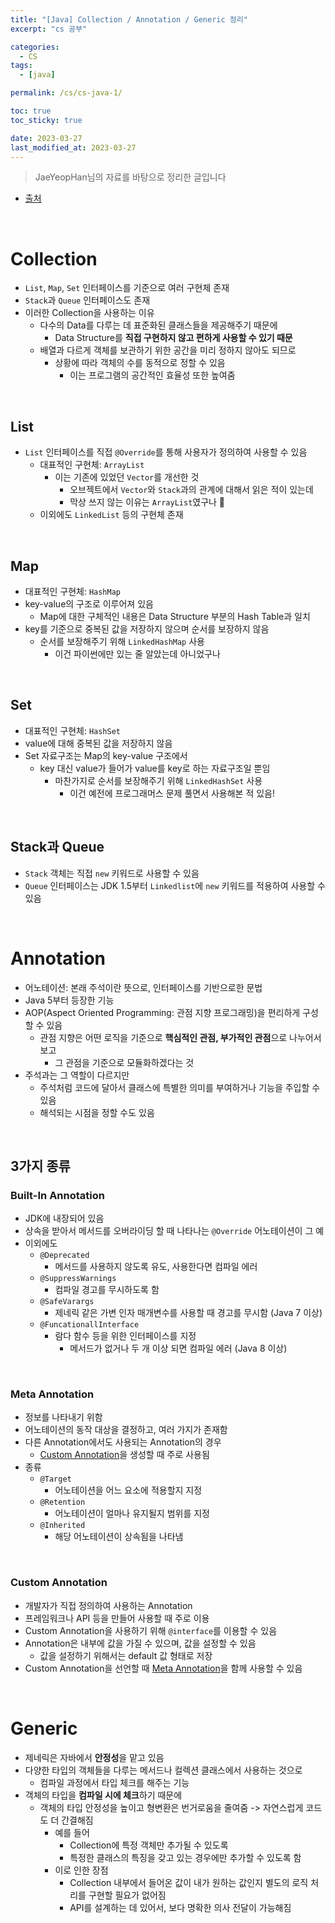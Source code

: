 ```yaml
---
title: "[Java] Collection / Annotation / Generic 정리"
excerpt: "cs 공부"

categories:
  - CS
tags:
  - [java]

permalink: /cs/cs-java-1/

toc: true
toc_sticky: true

date: 2023-03-27
last_modified_at: 2023-03-27
---
```


> JaeYeopHan님의 자료를 바탕으로 정리한 글입니다

- [출처](https://github.com/JaeYeopHan/Interview_Question_for_Beginner/tree/master/Java#collection)

<br>

# Collection

- `List`, `Map`, `Set` 인터페이스를 기준으로 여러 구현체 존재
- `Stack`과 `Queue` 인터페이스도 존재
- 이러한 Collection을 사용하는 이유
  - 다수의 Data를 다루는 데 표준화된 클래스들을 제공해주기 때문에
    - Data Structure를 **직접 구현하지 않고 편하게 사용할 수 있기 때문**
  - 배열과 다르게 객체를 보관하기 위한 공간을 미리 정하지 않아도 되므로
    - 상황에 따라 객체의 수를 동적으로 정할 수 있음
      - 이는 프로그램의 공간적인 효율성 또한 높여줌

<br>

## List

- `List` 인터페이스를 직접 `@Override`를 통해 사용자가 정의하여 사용할 수 있음
  - 대표적인 구현체: `ArrayList`
    - 이는 기존에 있었던 `Vector`를 개선한 것
      - 오브젝트에서 `Vector`와 `Stack`과의 관계에 대해서 읽은 적이 있는데
      - 막상 쓰지 않는 이유는 `ArrayList`였구나 👀
  - 이외에도 `LinkedList` 등의 구현체 존재

<br>

## Map

- 대표적인 구현체: `HashMap`
- key-value의 구조로 이루어져 있음
  - Map에 대한 구체적인 내용은 Data Structure 부분의 Hash Table과 일치
- key를 기준으로 중복된 값을 저장하지 않으며 순서를 보장하지 않음
  - 순서를 보장해주기 위해 `LinkedHashMap` 사용
    - 이건 파이썬에만 있는 줄 알았는데 아니었구나

<br>

## Set

- 대표적인 구현체: `HashSet`
- value에 대해 중복된 값을 저장하지 않음
- Set 자료구조는 Map의 key-value 구조에서
  - key 대신 value가 들어가 value를 key로 하는 자료구조일 뿐임
    - 마찬가지로 순서를 보장해주기 위해 `LinkedHashSet` 사용
      - 이건 예전에 프로그래머스 문제 풀면서 사용해본 적 있음!

<br>

## Stack과 Queue

- `Stack` 객체는 직접 `new` 키워드로 사용할 수 있음
- `Queue` 인터페이스는 JDK 1.5부터 `Linkedlist`에 `new` 키워드를 적용하여 사용할 수 있음

<br>

# Annotation

- 어노테이션: 본래 주석이란 뜻으로, 인터페이스를 기반으로한 문법
- Java 5부터 등장한 기능
- AOP(Aspect Oriented Programming: 관점 지향 프로그래밍)을 편리하게 구성할 수 있음
  - 관점 지향은 어떤 로직을 기준으로 **핵심적인 관점, 부가적인 관점**으로 나누어서 보고
    - 그 관점을 기준으로 모듈화하겠다는 것
- 주석과는 그 역할이 다르지만
  - 주석처럼 코드에 달아서 클래스에 특별한 의미를 부여하거나 기능을 주입할 수 있음
  - 해석되는 시점을 정할 수도 있음

<br>

## 3가지 종류

### Built-In Annotation

- JDK에 내장되어 있음
- 상속을 받아서 메서드를 오버라이딩 할 때 나타나는 `@Override` 어노테이션이 그 예
- 이외에도
  - `@Deprecated`
    - 메서드를 사용하지 않도록 유도, 사용한다면 컴파일 에러
  - `@SuppressWarnings`
    - 컴파일 경고를 무시하도록 함
  - `@SafeVarargs`
    - 제네릭 같은 가변 인자 매개변수를 사용할 때 경고를 무시함 (Java 7 이상)
  - `@FuncationallInterface`
    - 람다 함수 등을 위한 인터페이스를 지정
      - 메서드가 없거나 두 개 이상 되면 컴파일 에러 (Java 8 이상)

<br>

### Meta Annotation

- 정보를 나타내기 위함
- 어노테이션의 동작 대상을 결정하고, 여러 가지가 존재함
- 다른 Annotation에서도 사용되는 Annotation의 경우
  - [Custom Annotation](#custom-annotation)을 생성할 때 주로 사용됨
- 종류
  - `@Target`
    - 어노테이션을 어느 요소에 적용할지 지정
  - `@Retention`
    - 어노테이션이 얼마나 유지될지 범위를 지정
  - `@Inherited`
    - 해당 어노테이션이 상속됨을 나타냄

<br>

### Custom Annotation

- 개발자가 직접 정의하여 사용하는 Annotation
- 프레임워크나 API 등을 만들어 사용할 때 주로 이용
- Custom Annotation을 사용하기 위해 `@interface`를 이용할 수 있음
- Annotation은 내부에 값을 가질 수 있으며, 값을 설정할 수 있음
  - 값을 설정하기 위해서는 default 값 형태로 저장
- Custom Annotation을 선언할 때 [Meta Annotation](#meta-annotation)을 함께 사용할 수 있음

<br>

# Generic

- 제네릭은 자바에서 **안정성**을 맡고 있음
- 다양한 타입의 객체들을 다루는 메서드나 컬렉션 클래스에서 사용하는 것으로
  - 컴파일 과정에서 타입 체크를 해주는 기능
- 객체의 타입을 **컴파일 시에 체크**하기 때문에
  - 객체의 타입 안정성을 높이고 형변환은 번거로움을 줄여줌 -> 자연스럽게 코드도 더 간결해짐
    - 예를 들어
      - Collection에 특정 객체만 추가될 수 있도록
      - 특정한 클래스의 특징을 갖고 있는 경우에만 추가할 수 있도록 함
    - 이로 인한 장점
      - Collection 내부에서 들어온 값이 내가 원하는 값인지 별도의 로직 처리를 구현할 필요가 없어짐
      - API를 설계하는 데 있어서, 보다 명확한 의사 전달이 가능해짐
